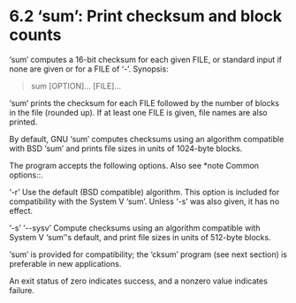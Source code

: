# 6.2 ‘sum’: Print checksum and block counts

‘sum’ computes a 16-bit checksum for each given FILE, or standard input
if none are given or for a FILE of ‘-’.  Synopsis:

 > sum [OPTION]... [FILE]...

‘sum’ prints the checksum for each FILE followed by the number of
blocks in the file (rounded up).  If at least one FILE is given, file
names are also printed.

By default, GNU ‘sum’ computes checksums using an algorithm
compatible with BSD ‘sum’ and prints file sizes in units of 1024-byte
blocks.

The program accepts the following options.  Also see *note Common
options::.

‘-r’
Use the default (BSD compatible) algorithm.  This option is
included for compatibility with the System V ‘sum’.  Unless ‘-s’
was also given, it has no effect.

‘-s’
‘--sysv’
Compute checksums using an algorithm compatible with System V
‘sum’'s default, and print file sizes in units of 512-byte blocks.

‘sum’ is provided for compatibility; the ‘cksum’ program (see next
section) is preferable in new applications.

An exit status of zero indicates success, and a nonzero value
indicates failure.
